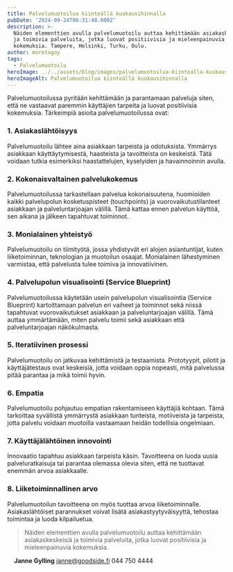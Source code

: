 ```yaml
---
title: Palvelumuotoilua kiinteällä kuukausihinnalla
pubDate: '2024-09-24T06:31:48.000Z'
description: >-
  Näiden elementtien avulla palvelumuotoilu auttaa kehittämään asiakaskeskeisiä
  ja toimivia palveluita, jotka luovat positiivisia ja mieleenpainuvia
  kokemuksia. Tampere, Helsinki, Turku, Oulu.
author: moretagoy
tags:
  - Palvelumuotoilu
heroImage: ../../assets/blog/images/palvelumuotoilua-kiintealla-kuukausihinnalla/featured.webp
heroImageAlt: Palvelumuotoilua kiinteällä kuukausihinnalla
---
```


Palvelumuotoilussa pyritään kehittämään ja parantamaan palveluja siten, että ne vastaavat paremmin käyttäjien tarpeita ja luovat positiivisia kokemuksia. Tärkeimpiä asioita palvelumuotoilussa ovat:

### 1\. **Asiakaslähtöisyys**

Palvelumuotoilu lähtee aina asiakkaan tarpeista ja odotuksista. Ymmärrys asiakkaan käyttäytymisestä, haasteista ja tavoitteista on keskeistä. Tätä voidaan tutkia esimerkiksi haastattelujen, kyselyiden ja havainnoinnin avulla.

### 2\. **Kokonaisvaltainen palvelukokemus**

Palvelumuotoilussa tarkastellaan palvelua kokonaisuutena, huomioiden kaikki palvelupolun kosketuspisteet (touchpoints) ja vuorovaikutustilanteet asiakkaan ja palveluntarjoajan välillä. Tämä kattaa ennen palvelun käyttöä, sen aikana ja jälkeen tapahtuvat toiminnot.

### 3\. **Monialainen yhteistyö**

Palvelumuotoilu on tiimityötä, jossa yhdistyvät eri alojen asiantuntijat, kuten liiketoiminnan, teknologian ja muotoilun osaajat. Monialainen lähestyminen varmistaa, että palvelusta tulee toimiva ja innovatiivinen.

### 4\. **Palvelupolun visualisointi (Service Blueprint)**

Palvelumuotoilussa käytetään usein palvelupolun visualisointia (Service Blueprint) kartoittamaan palvelun eri vaiheet ja toiminnot sekä niissä tapahtuvat vuorovaikutukset asiakkaan ja palveluntarjoajan välillä. Tämä auttaa ymmärtämään, miten palvelu toimii sekä asiakkaan että palveluntarjoajan näkökulmasta.

### 5\. **Iteratiivinen prosessi**

Palvelumuotoilu on jatkuvaa kehittämistä ja testaamista. Prototyypit, pilotit ja käyttäjätestaus ovat keskeisiä, jotta voidaan oppia nopeasti, mitä palvelussa pitää parantaa ja mikä toimii hyvin.

### 6\. **Empatia**

Palvelumuotoilu pohjautuu empatian rakentamiseen käyttäjiä kohtaan. Tämä tarkoittaa syvällistä ymmärrystä asiakkaan tunteista, motiiveista ja tarpeista, jotta palvelu voidaan muotoilla vastaamaan heidän todellisia ongelmiaan.

### 7\. **Käyttäjälähtöinen innovointi**

Innovaatio tapahtuu asiakkaan tarpeista käsin. Tavoitteena on luoda uusia palveluratkaisuja tai parantaa olemassa olevia siten, että ne tuottavat enemmän arvoa asiakkaalle.

### 8\. **Liiketoiminnallinen arvo**

Palvelumuotoilun tavoitteena on myös tuottaa arvoa liiketoiminnalle. Asiakaslähtöiset parannukset voivat lisätä asiakastyytyväisyyttä, tehostaa toimintaa ja luoda kilpailuetua.

> Näiden elementtien avulla palvelumuotoilu auttaa kehittämään asiakaskeskeisiä ja toimivia palveluita, jotka luovat positiivisia ja mieleenpainuvia kokemuksia.

    **Janne Gylling** janne@goodside.fi 044 750 4444